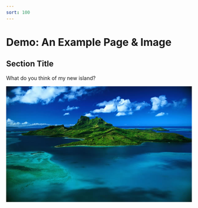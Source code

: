 ```yaml
---
sort: 100
---
```

# Demo: An Example Page & Image
## Section Title
What do you think of my new island?

![island](images/example.jpg)
